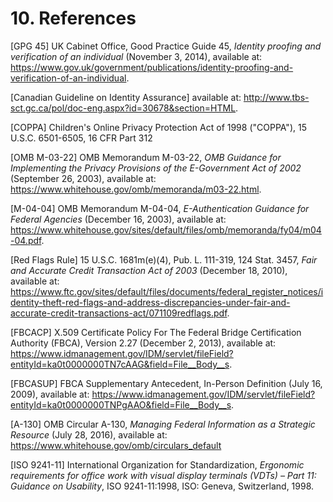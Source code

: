 <a name="references"></a>

<div class="breaker"></div>

# 10. References

<a name="gpg45"></a>[GPG 45] UK Cabinet Office, Good Practice Guide 45, *Identity proofing and verification of an individual* (November 3, 2014), available at: <https://www.gov.uk/government/publications/identity-proofing-and-verification-of-an-individual>.

<a name="canada"></a>[Canadian Guideline on Identity Assurance] available at: <http://www.tbs-sct.gc.ca/pol/doc-eng.aspx?id=30678&section=HTML>.

<a name="COPPA"></a>[COPPA] Children's Online Privacy Protection Act of 1998 ("COPPA"), 15 U.S.C. 6501-6505, 16 CFR Part 312

<a name="M-03-22"></a>[OMB M-03-22] OMB Memorandum M-03-22, *OMB Guidance for Implementing the Privacy Provisions of the E-Government Act of 2002* (September 26, 2003), available at: <https://www.whitehouse.gov/omb/memoranda/m03-22.html>.

<a name="M-04-04"></a>[M-04-04] OMB Memorandum M-04-04, *E-Authentication Guidance for Federal Agencies* (December 16, 2003), available at: <https://www.whitehouse.gov/sites/default/files/omb/memoranda/fy04/m04-04.pdf>.

<a name="rfr"></a>[Red Flags Rule] 15 U.S.C. 1681m(e)(4), Pub. L. 111-319, 124 Stat. 3457, *Fair and Accurate Credit Transaction Act of 2003* (December 18, 2010), available at: <https://www.ftc.gov/sites/default/files/documents/federal_register_notices/identity-theft-red-flags-and-address-discrepancies-under-fair-and-accurate-credit-transactions-act/071109redflags.pdf>.

<a name="fbcacp"></a>[FBCACP] X.509 Certificate Policy
For The Federal Bridge Certification Authority (FBCA), Version 2.27 (December 2, 2013), available at: <https://www.idmanagement.gov/IDM/servlet/fileField?entityId=ka0t0000000TN7cAAG&field=File__Body__s>.

<a name="fbcasup"></a>[FBCASUP] FBCA Supplementary Antecedent, In-Person Definition (July 16, 2009), available at: <https://www.idmanagement.gov/IDM/servlet/fileField?entityId=ka0t0000000TNPgAAO&field=File__Body__s>.

<a name="A-130"></a>[A-130] OMB Circular A-130, *Managing Federal Information as a Strategic Resource* (July 28, 2016), available at: <https://www.whitehouse.gov/omb/circulars_default>

<a name="ISO9241-11">[ISO 9241-11]</a> International Organization for Standardization, *Ergonomic requirements for office work with visual display terminals (VDTs) – Part 11: Guidance on Usability*, ISO 9241-11:1998, ISO: Geneva, Switzerland, 1998.
